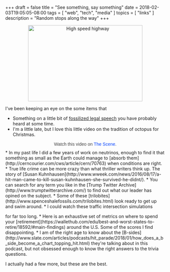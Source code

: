+++
draft = false
title = "See something, say something"
date = 2018-02-03T19:05:05-08:00
tags = [
  "web",
  "tech",
  "media"
]
topics = [
  "links"
]
description = "Random stops along the way"
+++

<div align="center"><img src="/dreamstime_xxl_92160937.jpg" alt="High speed highway" width="360" height="240"  /></div>

I've been keeping an eye on the some items that

* Something on a little bit of [fossilized legal speech](http://www.abajournal.com/magazine/article/what_judges_really_think_about_the_phrase_may_it_please_the_court/)
you have probably heard at some time.
* I'm a little late, but I love this little video on the tradition of octopus
for Christmas.<br />
<script async src="//player-backend.cnevids.com/script/video/5a3be73f148bb073b0000014.js"></script>
<div style="margin:10px 0; text-align:center">
<a href="https://thescene.com/watch/bonappetit/the-1-octopus-dealer" target="\_blank"
title="TheScene.com" style="color:#444; font-family:sans-serif; text-decoration:none;" >
Watch this video on <span style="color:#0c48fe;">The Scene</span>.</a></div>
* In my past life I did a few years of work on neutrinos, enough to find it that
something as small as the Earth could manage to
[absorb them](http://cerncourier.com/cws/article/cern/70763)
when conditions are right.
* True life crime can be more crazy than what thriller writers think up. The
story of
[Susan Kuhnhausen](http://www.wweek.com/news/2016/08/17/a-hit-man-came-to-kill-susan-kuhnhausen-she-survived-he-didnt/).
* You can search for any term you like in the
[Trump Twitter Archive](http://www.trumptwitterarchive.com/)
to find out what our leader has opined on the subject.
* Some of these
[trilobites](http://www.spenceshalefossils.com/trilobites.html)
look ready to get up and swim around.
* I could watch these traffic intersection simulations
<blockquote class="imgur-embed-pub" lang="en" data-id="Vh4PtFA"><a href="//imgur.com/Vh4PtFA"></a></blockquote><script async src="//s.imgur.com/min/embed.js" charset="utf-8"></script>
for far too long.
* Here is an exhaustive set of metrics on where to spend your
[retirement](https://wallethub.com/edu/best-and-worst-states-to-retire/18592/#main-findings)
around the U.S. Some of the scores I find disappointing.
* I am of the right age to know about the
[B-sides](http://www.slate.com/articles/podcasts/hit_parade/2018/01/how_does_a_b_side_become_a_chart_topping_hit.html)
they're talking about in this podcast, but not obsessed enough to know the right
answers to the trivia questions.

I actually had a few more, but these are the best.
